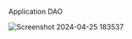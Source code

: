 Application DAO

![Screenshot 2024-04-25 183537](https://github.com/KellisonSilva/demo-dao-jdbc/assets/45300498/5d7fc52e-6022-4c48-aa0c-b1a194486827)
